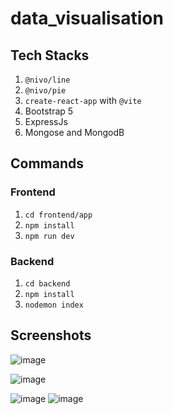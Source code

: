 # data_visualisation
## Tech Stacks
1. `@nivo/line`
2. `@nivo/pie`
3. `create-react-app` with `@vite`
4. Bootstrap 5
5. ExpressJs
6. Mongose and MongodB
## Commands
### Frontend
1. `cd frontend/app`
2. `npm install`
3. `npm run dev`
### Backend
1. `cd backend`
2. `npm install`
3. `nodemon index`
## Screenshots
![image](https://github.com/dishu987/data_visualisation/assets/95860279/05dd4bde-8924-4355-95c2-785dfd4d4386)

![image](https://github.com/dishu987/data_visualisation/assets/95860279/bce562f7-6bba-4d3c-a614-9cdeb56e863d)

![image](https://github.com/dishu987/data_visualisation/assets/95860279/a3bd1b01-432f-4a32-a6ab-4a4ac48146bf)
![image](https://github.com/dishu987/data_visualisation/assets/95860279/03fef090-4776-46bb-98da-7f095e1359de)
